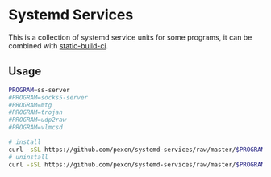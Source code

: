 # Systemd Services

This is a collection of systemd service units for some programs, it can be combined with [static-build-ci](https://github.com/pexcn/static-build-ci).

## Usage

```bash
PROGRAM=ss-server
#PROGRAM=socks5-server
#PROGRAM=mtg
#PROGRAM=trojan
#PROGRAM=udp2raw
#PROGRAM=vlmcsd

# install
curl -sSL https://github.com/pexcn/systemd-services/raw/master/$PROGRAM/install.sh | sh
# uninstall
curl -sSL https://github.com/pexcn/systemd-services/raw/master/$PROGRAM/uninstall.sh | sh
```
